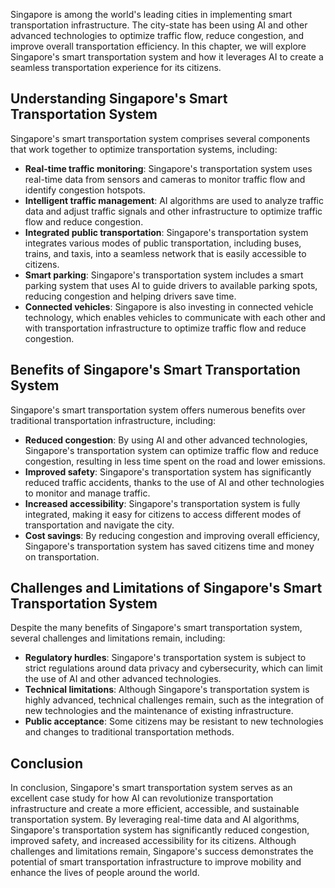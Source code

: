 
Singapore is among the world's leading cities in implementing smart transportation infrastructure. The city-state has been using AI and other advanced technologies to optimize traffic flow, reduce congestion, and improve overall transportation efficiency. In this chapter, we will explore Singapore's smart transportation system and how it leverages AI to create a seamless transportation experience for its citizens.

Understanding Singapore's Smart Transportation System
-----------------------------------------------------

Singapore's smart transportation system comprises several components that work together to optimize transportation systems, including:

* **Real-time traffic monitoring**: Singapore's transportation system uses real-time data from sensors and cameras to monitor traffic flow and identify congestion hotspots.
* **Intelligent traffic management**: AI algorithms are used to analyze traffic data and adjust traffic signals and other infrastructure to optimize traffic flow and reduce congestion.
* **Integrated public transportation**: Singapore's transportation system integrates various modes of public transportation, including buses, trains, and taxis, into a seamless network that is easily accessible to citizens.
* **Smart parking**: Singapore's transportation system includes a smart parking system that uses AI to guide drivers to available parking spots, reducing congestion and helping drivers save time.
* **Connected vehicles**: Singapore is also investing in connected vehicle technology, which enables vehicles to communicate with each other and with transportation infrastructure to optimize traffic flow and reduce congestion.

Benefits of Singapore's Smart Transportation System
---------------------------------------------------

Singapore's smart transportation system offers numerous benefits over traditional transportation infrastructure, including:

* **Reduced congestion**: By using AI and other advanced technologies, Singapore's transportation system can optimize traffic flow and reduce congestion, resulting in less time spent on the road and lower emissions.
* **Improved safety**: Singapore's transportation system has significantly reduced traffic accidents, thanks to the use of AI and other technologies to monitor and manage traffic.
* **Increased accessibility**: Singapore's transportation system is fully integrated, making it easy for citizens to access different modes of transportation and navigate the city.
* **Cost savings**: By reducing congestion and improving overall efficiency, Singapore's transportation system has saved citizens time and money on transportation.

Challenges and Limitations of Singapore's Smart Transportation System
---------------------------------------------------------------------

Despite the many benefits of Singapore's smart transportation system, several challenges and limitations remain, including:

* **Regulatory hurdles**: Singapore's transportation system is subject to strict regulations around data privacy and cybersecurity, which can limit the use of AI and other advanced technologies.
* **Technical limitations**: Although Singapore's transportation system is highly advanced, technical challenges remain, such as the integration of new technologies and the maintenance of existing infrastructure.
* **Public acceptance**: Some citizens may be resistant to new technologies and changes to traditional transportation methods.

Conclusion
----------

In conclusion, Singapore's smart transportation system serves as an excellent case study for how AI can revolutionize transportation infrastructure and create a more efficient, accessible, and sustainable transportation system. By leveraging real-time data and AI algorithms, Singapore's transportation system has significantly reduced congestion, improved safety, and increased accessibility for its citizens. Although challenges and limitations remain, Singapore's success demonstrates the potential of smart transportation infrastructure to improve mobility and enhance the lives of people around the world.
